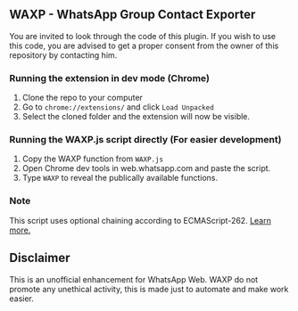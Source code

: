 ## WAXP - WhatsApp Group Contact Exporter

You are invited to look through the code of this plugin. If you wish to use this code, you are advised to get a proper consent from the owner of this repository by contacting him.

### Running the extension in dev mode (Chrome)
1. Clone the repo to your computer
2. Go to `chrome://extensions/` and click `Load Unpacked`
3. Select the cloned folder and the extension will now be visible.

### Running the WAXP.js script directly (For easier development)
1. Copy the WAXP function from `WAXP.js`
2. Open Chrome dev tools in web.whatsapp.com and paste the script.
3. Type `WAXP` to reveal the publically available functions.

### Note

This script uses optional chaining according to ECMAScript-262. [Learn more.](https://developer.mozilla.org/en-US/docs/Web/JavaScript/Reference/Operators/Optional_chaining) 

## Disclaimer
This is an unofficial enhancement for WhatsApp Web. WAXP do not promote any unethical activity, this is made just to automate and make work easier.
